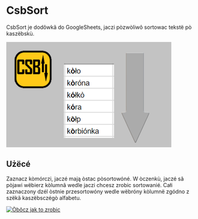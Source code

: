 # CsbSort
CsbSort je dodôwkã do GoogleSheets, jaczi pòzwòliwô sortowac tekstë pò kaszëbskù.

![Dzejanié CsbSort](CsbSort-baner.png?raw=true "CsbSort - dzejanié")

## Użëcé
Zaznacz kòmórczi, jaczé mają òstac pòsortowóné. W òczenkù, jaczé sã pòjawi wëbierz kòlumnã wedle jaczi chcesz zrobic sortowanié. Całi zaznaczony dzél òstnie przesortowóny wedle wëbróny kòlumnë zgódno z szëkã kaszëbsczégò alfabetu.

[![Òbôcz jak to zrobic](https://img.youtube.com/vi/OEAXViSKcAc/hqdefault.jpg)](https://youtu.be/OEAXViSKcAc)
